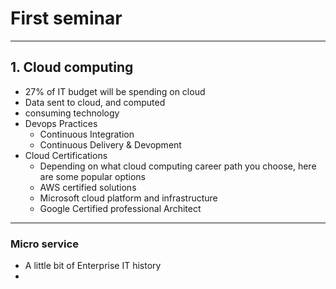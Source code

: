 # First seminar

------

## 1. Cloud computing

* 27% of IT budget will be spending on cloud
* Data sent to cloud, and computed
* consuming technology
* Devops Practices
  * Continuous Integration
  * Continuous Delivery & Devopment
* Cloud Certifications
  * Depending on what cloud computing career path you choose, here are some popular options
  * AWS certified solutions
  * Microsoft cloud platform and infrastructure
  * Google Certified professional Architect

-------------

### Micro service

* A little bit of Enterprise IT history
* 